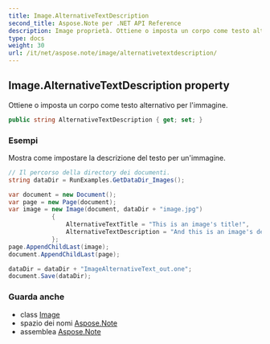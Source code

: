 ```yaml
---
title: Image.AlternativeTextDescription
second_title: Aspose.Note per .NET API Reference
description: Image proprietà. Ottiene o imposta un corpo come testo alternativo per limmagine.
type: docs
weight: 30
url: /it/net/aspose.note/image/alternativetextdescription/
---
```

## Image.AlternativeTextDescription property

Ottiene o imposta un corpo come testo alternativo per l'immagine.

```csharp
public string AlternativeTextDescription { get; set; }
```

### Esempi

Mostra come impostare la descrizione del testo per un'immagine.

```csharp
// Il percorso della directory dei documenti.
string dataDir = RunExamples.GetDataDir_Images();

var document = new Document();
var page = new Page(document);
var image = new Image(document, dataDir + "image.jpg")
            {
                AlternativeTextTitle = "This is an image's title!",
                AlternativeTextDescription = "And this is an image's description!"
            };
page.AppendChildLast(image);
document.AppendChildLast(page);

dataDir = dataDir + "ImageAlternativeText_out.one";
document.Save(dataDir);
```

### Guarda anche

* class [Image](../)
* spazio dei nomi [Aspose.Note](../../image/)
* assemblea [Aspose.Note](../../../)



